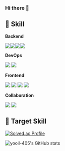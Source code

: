 ### Hi there 👋

<!--
**yooil-405/yooil-405** is a ✨ _special_ ✨ repository because its `README.md` (this file) appears on your GitHub profile.

Here are some ideas to get you started:

- 🔭 I’m currently working on ...
- 🌱 I’m currently learning ...
- 👯 I’m looking to collaborate on ...
- 🤔 I’m looking for help with ...
- 💬 Ask me about ...
- 📫 How to reach me: ...
- 😄 Pronouns: ...
- ⚡ Fun fact: ...
-->

## :wrench: Skill
<b>Backend</b>

<img src="https://img.shields.io/badge/JAVA-007396?style=for-the-badge&logo=java&logoColor=white"><img src="https://img.shields.io/badge/SPRING MVC-6DB33F?style=for-the-badge&logo=spring&logoColor=white"><img src="https://img.shields.io/badge/MAVEN-C71A36?style=for-the-badge&logo=Apache%20Maven&logoColor=white"><img src="https://img.shields.io/badge/JUNIT5-25A162?style=for-the-badge&logo=junit5&logoColor=white">

<b>DevOps</b>

<img src="https://img.shields.io/badge/ORACLE-F80000?style=for-the-badge&logo=oracle&logoColor=white">
<img src="https://img.shields.io/badge/Tomcat-F8DC75?style=for-the-badge&logo=Apache%20Tomcat&logoColor=white">

<b>Frontend</b>

<img src="https://img.shields.io/badge/HTML5-E34F26?style=for-the-badge&logo=html5&logoColor=white">
<img src="https://img.shields.io/badge/CSS#-1572B6?style=for-the-badge&logo=css3&logoColor=white">
<img src="https://img.shields.io/badge/JAVASCRIPT-F7DF1E?style=for-the-badge&logo=javascript&logoColor=white">
<img src="https://img.shields.io/badge/BOOTSTRAP-7952B3?style=for-the-badge&logo=bootstrap&logoColor=white">

<b>Collaboration</b>

<img src="https://img.shields.io/badge/NOTION-000000?style=for-the-badge&logo=notion&logoColor=white">
<img src="https://img.shields.io/badge/FIGMA#-F24E1E?style=for-the-badge&logo=figma&logoColor=white">



## :dart: Target Skill

[![Solved.ac Profile](http://mazassumnida.wtf/api/generate_badge?boj=yooil405)](https://solved.ac/yooil405)

![yooil-405's GitHub stats](https://github-readme-stats.vercel.app/api?username=yooil-405&show_icons=true&theme=synthwave)  
